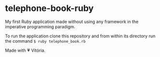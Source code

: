 # telephone-book-ruby

My first Ruby application made without using any framework in the imperative programming paradigm.

To run the application clone this repository and from within its directory run the command `$ ruby telephone_book.rb`

Made with 💗 Vitória.
